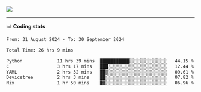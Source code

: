 <picture>
  <source
  srcset="https://github-readme-stats.vercel.app/api?username=sant0s12&show_icons=true&theme=dark"
  media="(prefers-color-scheme: dark)"
  />
  <source
  srcset="https://github-readme-stats.vercel.app/api?username=sant0s12&show_icons=true"
  media="(prefers-color-scheme: light)"
  />
  <img src="https://github-readme-stats.vercel.app/api?username=sant0s12&show_icons=true" />
</picture>

---

📊 **Coding stats**

<!--START_SECTION:waka-->

```txt
From: 31 August 2024 - To: 30 September 2024

Total Time: 26 hrs 9 mins

Python             11 hrs 39 mins  ███████████░░░░░░░░░░░░░░   44.15 %
C                  3 hrs 17 mins   ███░░░░░░░░░░░░░░░░░░░░░░   12.44 %
YAML               2 hrs 32 mins   ██▒░░░░░░░░░░░░░░░░░░░░░░   09.61 %
Devicetree         2 hrs 3 mins    ██░░░░░░░░░░░░░░░░░░░░░░░   07.82 %
Nix                1 hr 50 mins    █▓░░░░░░░░░░░░░░░░░░░░░░░   06.96 %
```

<!--END_SECTION:waka-->
